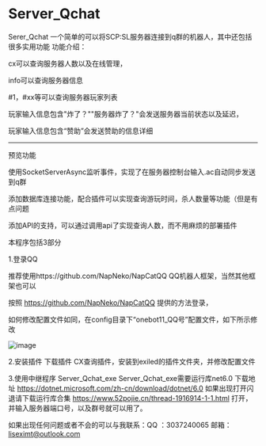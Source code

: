 # Server_Qchat
Serer_Qchat 一个简单的可以将SCP:SL服务器连接到q群的机器人，其中还包括很多实用功能
功能介绍：

cx可以查询服务器人数以及在线管理，

info可以查询服务器信息

#1，#xx等可以查询服务器玩家列表

玩家输入信息包含"炸了？""服务器炸了？"会发送服务器当前状态以及延迟，

玩家输入信息包含“赞助”会发送赞助的信息详细

-----------------------------------------------------------------------------
预览功能

使用SocketServerAsync监听事件，实现了在服务器控制台输入.ac自动同步发送到q群

添加数据库连接功能，配合插件可以实现查询游玩时间，杀人数量等功能（但是有点问题

添加API的支持，可以通过调用api了实现查询人数，而不用麻烦的部署插件


本程序包括3部分

1.登录QQ

推荐使用https://github.com/NapNeko/NapCatQQ QQ机器人框架，当然其他框架也可以

按照 https://github.com/NapNeko/NapCatQQ 提供的方法登录，

如何修改配置文件如同，在config目录下“onebot11_QQ号”配置文件，如下所示修改

![image](https://github.com/user-attachments/assets/507a784a-fa30-4824-9ba4-a8ec9d658aa7)

2.安装插件
下载插件 CX查询插件，安装到exiled的插件文件夹，并修改配置文件

3.使用中继程序 Server_Qchat_exe
Server_Qchat_exe需要运行库net6.0
下载地址 https://dotnet.microsoft.com/zh-cn/download/dotnet/6.0
如果出现打开闪退请下载运行库合集
https://www.52pojie.cn/thread-1916914-1-1.html
打开，并输入服务器端口号，以及群号就可以用了。

如果出现任何问题或者不会的可以与我联系：QQ ：3037240065 邮箱：liseximt@outlook.com
